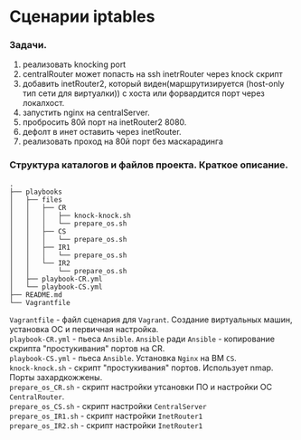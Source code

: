 # Сценарии iptables

### Задачи.
1. реализовать knocking port
2. centralRouter может попасть на ssh inetrRouter через knock скрипт
3. добавить inetRouter2, который виден(маршрутизируется (host-only тип сети для виртуалки)) с хоста или форвардится порт через локалхост.
4. запустить nginx на centralServer.
5. пробросить 80й порт на inetRouter2 8080.
6. дефолт в инет оставить через inetRouter.
7. реализовать проход на 80й порт без маскарадинга

### Структура каталогов и файлов проекта. Краткое описание.
```
.
├── playbooks
│   ├── files
│   │   ├── CR
│   │   │   ├── knock-knock.sh
│   │   │   └── prepare_os.sh
│   │   ├── CS
│   │   │   └── prepare_os.sh
│   │   ├── IR1
│   │   │   └── prepare_os.sh
│   │   └── IR2
│   │       └── prepare_os.sh
│   ├── playbook-CR.yml
│   └── playbook-CS.yml
├── README.md
└── Vagrantfile
```
`Vagrantfile` - файл сценария для `Vagrant`. Создание виртуальных машин, установка ОС и первичная настройка. <br/>
`playbook-CR.yml` - пьеса `Ansible`. `Ansible` ради `Ansible` - копирование скрипта "простукивания" портов на CR. <br/>
`playbook-CS.yml` - пьеса `Ansible`. Установка `Nginx` на ВМ `CS`. <br/>
`knock-knock.sh` - скрипт "простукивания" портов. Использует nmap. Порты захардкожжены. <br/>
`prepare_os_CR.sh` - скрипт настройки утсановки ПО и настройки ОС `CentralRouter`. <br/>
`prepare_os_CS.sh` - скрипт настройки `CentralServer` <br/>
`prepare_os_IR1.sh` - скрипт настройки `InetRouter1` <br/>
`prepare_os_IR2.sh` - скрипт настройки `InetRouter1` <br/>


